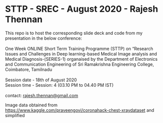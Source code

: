 # STTP - SREC - August 2020 - Rajesh Thennan
This repo is to host the corresponding slide deck and code from my presentation in the below conference:
<br><br>
One Week ONLINE Short Term Training Programme (STTP) on “Research Issues and Challenges in Deep learning-based Medical Image analysis and Medical Diagnosis-(SERIES-1) organaised by the  Department of Electronics and Communication Engineering of Sri Ramakrishna Engineering College, Coimbatore, Tamilnadu<br><br>
Session date - 18th of August 2020<br>
Session time - Session: 4 (03.10 PM to 04.40 PM IST)
<br>
<br>
contact: rajesh.thennan@gmail.com
<br>

Image data obtained from https://www.kaggle.com/praveengovi/coronahack-chest-xraydataset and simplified
